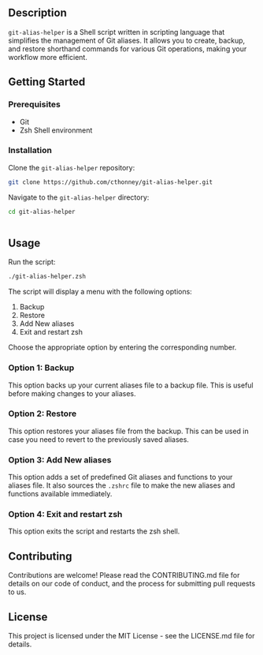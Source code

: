 

## Description

`git-alias-helper` is a Shell script written in scripting language that simplifies the management of Git aliases. It allows you to create, backup, and restore shorthand commands for various Git operations, making your workflow more efficient.

## Getting Started

### Prerequisites

- Git
- Zsh Shell environment

### Installation

Clone the `git-alias-helper` repository:

```sh
git clone https://github.com/cthonney/git-alias-helper.git
```

Navigate to the `git-alias-helper` directory:

```sh
cd git-alias-helper
```
```chmod +x install_git_aliases.sh
```

## Usage

Run the script:

```sh
./git-alias-helper.zsh
```

The script will display a menu with the following options:

1. Backup
2. Restore
3. Add New aliases
4. Exit and restart zsh

Choose the appropriate option by entering the corresponding number.

### Option 1: Backup

This option backs up your current aliases file to a backup file. This is useful before making changes to your aliases.

### Option 2: Restore

This option restores your aliases file from the backup. This can be used in case you need to revert to the previously saved aliases.

### Option 3: Add New aliases

This option adds a set of predefined Git aliases and functions to your aliases file. It also sources the `.zshrc` file to make the new aliases and functions available immediately.

### Option 4: Exit and restart zsh

This option exits the script and restarts the zsh shell.

## Contributing

Contributions are welcome! Please read the CONTRIBUTING.md file for details on our code of conduct, and the process for submitting pull requests to us.

## License

This project is licensed under the MIT License - see the LICENSE.md file for details.
